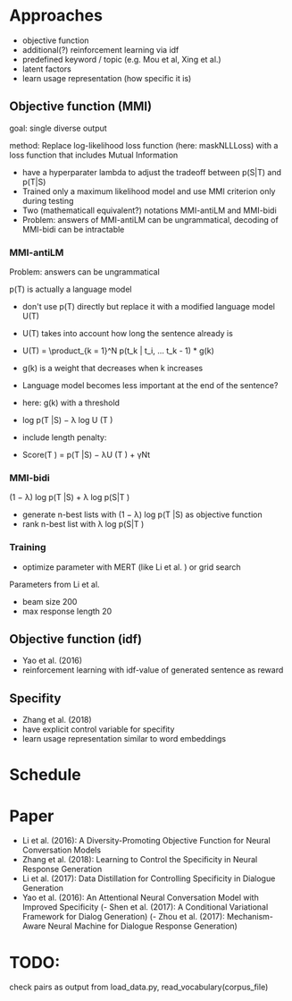# Approaches
- objective function
- additional(?) reinforcement learning via idf
- predefined keyword / topic (e.g. Mou et al, Xing et al.)
- latent factors
- learn usage representation (how specific it is)

## Objective function (MMI)
goal: single diverse output

method: Replace log-likelihood loss function (here: maskNLLLoss) with a loss function that includes Mutual Information
- have a hyperparater lambda to adjust the tradeoff between p(S|T) and p(T|S)
- Trained only a maximum likelihood model and use MMI criterion only during testing
- Two (mathematicall equivalent?) notations MMI-antiLM and MMI-bidi
- Problem: answers of MMI-antiLM can be ungrammatical, decoding of MMI-bidi can be intractable

### MMI-antiLM
Problem: answers can be ungrammatical

p(T) is actually a language model
- don't use p(T) directly but replace it with a modified language model U(T)
- U(T) takes into account how long the sentence already is
- U(T) = \product_{k = 1}^N p(t_k | t_i, ... t_k - 1) * g(k)
- g(k) is a weight that decreases when k increases
- Language model becomes less important at the end of the sentence?
- here: g(k) with a threshold

- log p(T |S) − λ log U (T )

- include length penalty:
- Score(T ) = p(T |S) − λU (T ) + γNt
 


### MMI-bidi
 (1 − λ) log p(T |S) + λ log p(S|T )
- generate n-best lists with  (1 − λ) log p(T |S) as objective function
- rank n-best list with λ log p(S|T )

### Training
- optimize parameter with MERT (like Li et al. ) or grid search

Parameters from Li et al.
- beam size 200
- max response length 20


## Objective function (idf)
- Yao et al. (2016)
- reinforcement learning with idf-value of generated sentence as reward

## Specifity
- Zhang et al. (2018)
- have explicit control variable for specifity
- learn usage representation similar to word embeddings

# Schedule

# Paper

- Li et al. (2016): A Diversity-Promoting Objective Function for Neural Conversation Models
- Zhang et al. (2018): Learning to Control the Specificity in Neural Response Generation
- Li et al. (2017): Data Distillation for Controlling Specificity in Dialogue Generation
- Yao et al. (2016): An Attentional Neural Conversation Model with Improved Specificity
(- Shen et al. (2017): A Conditional Variational Framework for Dialog Generation)
(- Zhou et al. (2017): Mechanism-Aware Neural Machine for Dialogue Response Generation)

# TODO:
check pairs as output from load_data.py, read_vocabulary(corpus_file)




